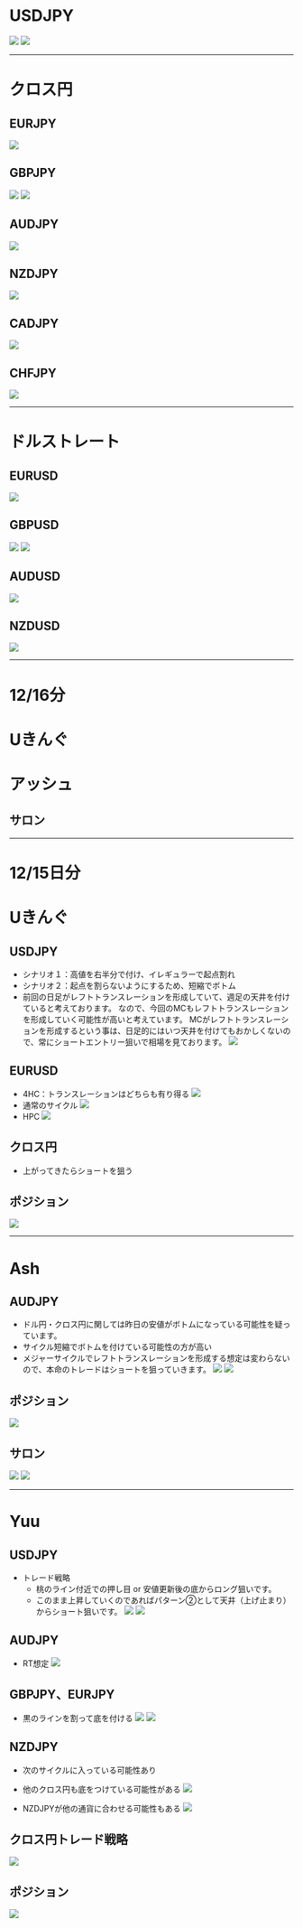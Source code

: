 # USDJPY
![](2022-12-16-07-56-42.png)
![](2022-12-16-07-59-48.png)

---
# クロス円
## EURJPY
![](2022-12-16-08-10-03.png)

## GBPJPY
![](2022-12-16-08-40-56.png)
![](2022-12-16-08-43-18.png)

## AUDJPY
![](2022-12-16-08-51-40.png)

## NZDJPY
![](2022-12-16-08-52-11.png)

## CADJPY
![](2022-12-16-08-53-03.png)

## CHFJPY
![](2022-12-16-08-55-45.png)

---
# ドルストレート
## EURUSD
![](2022-12-16-09-39-11.png)

## GBPUSD
![](2022-12-16-09-00-42.png)
![](2022-12-16-09-15-13.png)

## AUDUSD
![](2022-12-16-09-01-02.png)

## NZDUSD
![](2022-12-16-09-01-17.png)

---
# 12/16分
# Uきんぐ



# アッシュ

## サロン


---
# 12/15日分
# Uきんぐ
## USDJPY
- シナリオ１：高値を右半分で付け、イレギュラーで起点割れ
- シナリオ２：起点を割らないようにするため、短縮でボトム
- 前回の日足がレフトトランスレーションを形成していて、週足の天井を付けていると考えております。
  なので、今回のMCもレフトトランスレーションを形成していく可能性が高いと考えています。
  MCがレフトトランスレーションを形成するという事は、日足的にはいつ天井を付けてもおかしくないので、常にショートエントリー狙いで相場を見ております。
![](2022-12-15-19-49-01.png)

## EURUSD
- 4HC：トランスレーションはどちらも有り得る
![](2022-12-15-19-58-31.png)
- 通常のサイクル
![](2022-12-15-20-03-47.png)
- HPC
![](2022-12-15-20-04-46.png)

## クロス円
- 上がってきたらショートを狙う

## ポジション
![](2022-12-15-19-57-04.png)

---
# Ash
## AUDJPY
- ドル円・クロス円に関しては昨日の安値がボトムになっている可能性を疑っています。
- サイクル短縮でボトムを付けている可能性の方が高い
- メジャーサイクルでレフトトランスレーションを形成する想定は変わらないので、本命のトレードはショートを狙っていきます。
![](2022-12-15-20-11-31.png)
![](2022-12-15-20-14-34.png)

## ポジション
![](2022-12-15-20-14-47.png)

## サロン
![](2022-12-16-08-14-41.png)
![](2022-12-16-08-15-02.png)


---
# Yuu
## USDJPY
- トレード戦略
  - 桃のライン付近での押し目 or 安値更新後の底からロング狙いです。
  - このまま上昇していくのであればパターン②として天井（上げ止まり）からショート狙いです。
![](2022-12-15-20-15-23.png)
![](2022-12-15-20-16-25.png)

## AUDJPY
- RT想定
![](2022-12-15-20-19-58.png)

## GBPJPY、EURJPY
- 黒のラインを割って底を付ける
![](2022-12-15-20-21-04.png)
![](2022-12-15-20-21-29.png)

## NZDJPY
- 次のサイクルに入っている可能性あり
- 他のクロス円も底をつけている可能性がある
![](2022-12-15-20-24-48.png)

- NZDJPYが他の通貨に合わせる可能性もある
![](2022-12-15-20-25-56.png)

## クロス円トレード戦略
![](2022-12-15-20-27-09.png)

## ポジション
![](2022-12-15-20-17-48.png)
